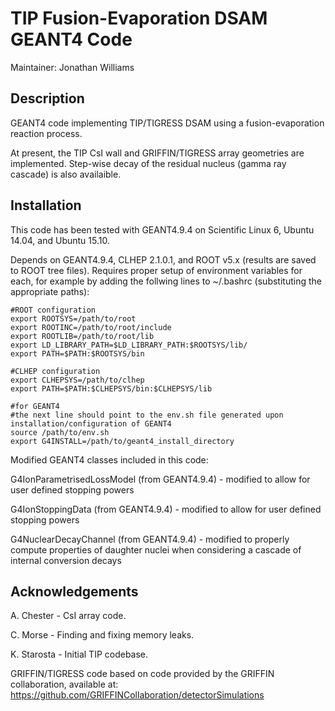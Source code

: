 # TIP Fusion-Evaporation DSAM GEANT4 Code

Maintainer: Jonathan Williams

## Description

GEANT4 code implementing TIP/TIGRESS DSAM using a fusion-evaporation reaction process.

At present, the TIP CsI wall and GRIFFIN/TIGRESS array geometries are implemented.  Step-wise decay of the residual nucleus (gamma ray cascade) is also availaible.

## Installation

This code has been tested with GEANT4.9.4 on Scientific Linux 6, Ubuntu 14.04, and Ubuntu 15.10.

Depends on GEANT4.9.4, CLHEP 2.1.0.1, and ROOT v5.x (results are saved to ROOT tree files).  Requires proper setup of environment variables for each, for example by adding the follwing lines to ~/.bashrc (substituting the appropriate paths):

```
#ROOT configuration
export ROOTSYS=/path/to/root
export ROOTINC=/path/to/root/include
export ROOTLIB=/path/to/root/lib
export LD_LIBRARY_PATH=$LD_LIBRARY_PATH:$ROOTSYS/lib/
export PATH=$PATH:$ROOTSYS/bin
```

```
#CLHEP configuration
export CLHEPSYS=/path/to/clhep
export PATH=$PATH:$CLHEPSYS/bin:$CLHEPSYS/lib
```

```
#for GEANT4
#the next line should point to the env.sh file generated upon installation/configuration of GEANT4
source /path/to/env.sh
export G4INSTALL=/path/to/geant4_install_directory
```

Modified GEANT4 classes included in this code:

G4IonParametrisedLossModel (from GEANT4.9.4) - modified to allow for user defined stopping powers

G4IonStoppingData (from GEANT4.9.4) - modified to allow for user defined stopping powers

G4NuclearDecayChannel (from GEANT4.9.4) - modified to properly compute properties of daughter nuclei when considering a cascade of internal conversion decays

## Acknowledgements

A. Chester - CsI array code.

C. Morse - Finding and fixing memory leaks.

K. Starosta - Initial TIP codebase.

GRIFFIN/TIGRESS code based on code provided by the GRIFFIN collaboration, available at: https://github.com/GRIFFINCollaboration/detectorSimulations
